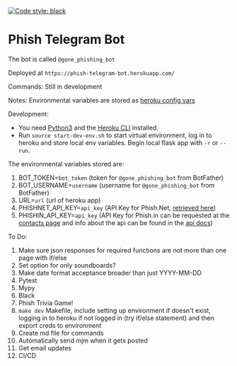 [![Code style: black](https://img.shields.io/badge/code%20style-black-000000.svg)](https://github.com/psf/black)

# Phish Telegram Bot

The bot is called `@gone_phishing_bot`

Deployed at `https://phish-telegram-bot.herokuapp.com/`

Commands:
Still in development

Notes:
Environmental variables are stored as [heroku config vars](https://devcenter.heroku.com/articles/config-vars)

Development:
* You need [Python3](https://www.python.org/downloads/) and the [Heroku CLI](https://devcenter.heroku.com/articles/heroku-cli#download-and-install) installed.
* Run `source start-dev-env.sh` to start virtual environment, log in to heroku and store local env variables. Begin local flask app with `-r` or `--run`.

The environmental variables stored are:
1. BOT_TOKEN=`bot_token` (token for `@gone_phishing_bot` from BotFather)
2. BOT_USERNAME=`username` (username for `@gone_phishing_bot` from BotFather)
3. URL=`url` (url of heroku app)
4. PHISHNET_API_KEY=`api_key` (API Key for Phish.Net, [retrieved here](https://api.phish.net/request-key))
5. PHISHIN_API_KEY=`api_key` (API Key for Phish.in can be requested at the [contacts page](https://phish.in/contact-info) and info about the api can be found in the [api docs](https://phish.in/api-docs))

To Do:
1. Make sure json responses for required functions are not more than one page with if/else
2. Set option for only soundboards?
3. Make date format acceptance broader than just YYYY-MM-DD
4. Pytest
5. Mypy
6. Black
7. Phish Trivia Game!
8. `make dev` Makefile, include setting up environment if doesn't exist, logging in to heroku if not logged in (try if/else statement) and then export creds to environment
9. Create md file for commands
10. Automatically send mjm when it gets posted
11. Get email updates
12. CI/CD